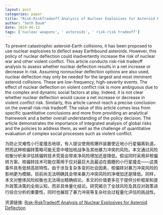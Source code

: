 ```yaml
---
layout: post
categories: paper
title: "Risk-RiskTradeoff Analysis of Nuclear Explosives for Asteroid Deflection"
author: "Seth Baum"
date: 2019-06-13
tags: ['nuclear weapons', ' asteroids', ' risk-risk tradeoff']
---
```


To prevent catastrophic asteroid-Earth collisions, it has been proposed to use nuclear explosives to deflect away Earthbound asteroids. However, this policy of nuclear deflection could inadvertently increase the risk of nuclear war and other violent conflict. This article conducts risk-risk tradeoff analysis to assess whether nuclear deflection results in a net increase or decrease in risk. Assuming nonnuclear deflection options are also used, nuclear deflection may only be needed for the largest and most imminent asteroid collisions. These are low-frequency, high-severity events. The effect of nuclear deflection on violent conflict risk is more ambiguous due to the complex and dynamic social factors at play. Indeed, it is not clear whether nuclear deflection would cause a net increase or decrease in violent conflict risk. Similarly, this article cannot reach a precise conclusion on the overall risk-risk tradeoff. The value of this article comes less from specific quantitative conclusions and more from providing an analytical framework and a better overall understanding of the policy decision. The article demonstrates the importance of integrated analysis of global risks and the policies to address them, as well as the challenge of quantitative evaluation of complex social processes such as violent conflict.

为防止灾难性小行星撞击地球，有人提议使用核爆炸装置使近地小行星偏离轨道。然而这种核偏转策略可能无意中增加核战争及其他暴力冲突的风险。本文通过风险权衡分析来评估核偏转技术究竟会带来净风险增加还是降低。假设同时采用非核偏转方案，核偏转技术可能仅需用于应对最巨大且最迫在眉睫的小行星撞击——这类事件具有低频高损特性。由于涉及复杂多变的社会因素，核偏转对暴力冲突风险的影响更为模糊，目前尚无法明确其会带来暴力冲突风险的净增加还是降低。同样，本文对整体风险权衡也无法得出精确结论。本文的价值更多在于提供分析框架和提升政策决策的全局认知，而非具体量化结论。研究揭示了全球风险及其应对政策进行综合分析的重要性，同时也展现了暴力冲突等复杂社会过程量化评估的挑战性。

资源链接: [Risk-RiskTradeoff Analysis of Nuclear Explosives for Asteroid Deflection](https://papers.ssrn.com/sol3/papers.cfm?abstract_id=3397559)
